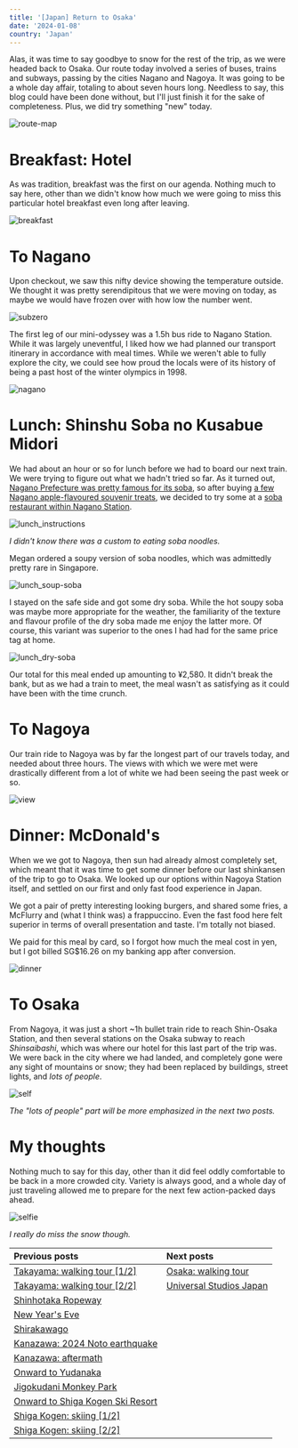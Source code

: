 ```yaml
---
title: '[Japan] Return to Osaka'
date: '2024-01-08'
country: 'Japan'
---
```


Alas, it was time to say goodbye to snow for the rest of the trip, as we were headed back to Osaka. Our route today involved a series of buses, trains and subways, passing by the cities Nagano and Nagoya. It was going to be a whole day affair, totaling to about seven hours long. Needless to say, this blog could have been done without, but I'll just finish it for the sake of completeness. Plus, we did try something "new" today.

![route-map](/images/posts/travel/japan-2023/return-to-osaka/route-map.png)

# Breakfast: Hotel

As was tradition, breakfast was the first on our agenda. Nothing much to say here, other than we didn't know how much we were going to miss this particular hotel breakfast even long after leaving.

![breakfast](/images/posts/travel/japan-2023/return-to-osaka/breakfast.jpg)

# To Nagano

Upon checkout, we saw this nifty device showing the temperature outside. We thought it was pretty serendipitous that we were moving on today, as maybe we would have frozen over with how low the number went.

![subzero](/images/posts/travel/japan-2023/return-to-osaka/subzero.jpg)

The first leg of our mini-odyssey was a 1.5h bus ride to Nagano Station. While it was largely uneventful, I liked how we had planned our transport itinerary in accordance with meal times. While we weren't able to fully explore the city, we could see how proud the locals were of its history of being a past host of the winter olympics in 1998.

![nagano](/images/posts/travel/japan-2023/return-to-osaka/nagano.jpg)

# Lunch: Shinshu Soba no Kusabue Midori

We had about an hour or so for lunch before we had to board our next train. We were trying to figure out what we hadn't tried so far. As it turned out, [Nagano Prefecture was pretty famous for its soba](https://www.japan.travel/en/au/story/insiders-guide-soba/#:~:text=Soba%20is%20most%20strongly%20associated,than%20anywhere%20else%20in%20Japan.), so after buying [a few Nagano apple-flavoured souvenir treats](https://www.snowmonkeyresorts.com/activities/fruits-of-nagano/nagano-apples-some-of-the-best-in-japan/), we decided to try some at a [soba restaurant within Nagano Station](https://kusabue-nagano.owst.jp/en/).

![lunch_instructions](/images/posts/travel/japan-2023/return-to-osaka/lunch_instructions.jpg)

*I didn't know there was a custom to eating soba noodles.*

Megan ordered a soupy version of soba noodles, which was admittedly pretty rare in Singapore.

![lunch_soup-soba](/images/posts/travel/japan-2023/return-to-osaka/lunch_soup-soba.jpg)

I stayed on the safe side and got some dry soba. While the hot soupy soba was maybe more appropriate for the weather, the familiarity of the texture and flavour profile of the dry soba made me enjoy the latter more. Of course, this variant was superior to the ones I had had for the same price tag at home.

![lunch_dry-soba](/images/posts/travel/japan-2023/return-to-osaka/lunch_dry-soba.jpg)

Our total for this meal ended up amounting to ¥2,580. It didn't break the bank, but as we had a train to meet, the meal wasn't as satisfying as it could have been with the time crunch.

# To Nagoya

Our train ride to Nagoya was by far the longest part of our travels today, and needed about three hours. The views with which we were met were drastically different from a lot of white we had been seeing the past week or so.

![view](/images/posts/travel/japan-2023/return-to-osaka/view.jpg)

# Dinner: McDonald's

When we we got to Nagoya, then sun had already almost completely set, which meant that it was time to get some dinner before our last shinkansen of the trip to go to Osaka. We looked up our options within Nagoya Station itself, and settled on our first and only fast food experience in Japan.

We got a pair of pretty interesting looking burgers, and shared some fries, a McFlurry and (what I think was) a frappuccino. Even the fast food here felt superior in terms of overall presentation and taste. I'm totally not biased.

We paid for this meal by card, so I forgot how much the meal cost in yen, but I got billed SG$16.26 on my banking app after conversion.

![dinner](/images/posts/travel/japan-2023/return-to-osaka/dinner.jpg)

# To Osaka

From Nagoya, it was just a short ~1h bullet train ride to reach Shin-Osaka Station, and then several stations on the Osaka subway to reach *Shinsaibashi*, which was where our hotel for this last part of the trip was. We were back in the city where we had landed, and completely gone were any sight of mountains or snow; they had been replaced by buildings, street lights, and *lots of people*.

![self](/images/posts/travel/japan-2023/return-to-osaka/self.jpg)

*The "lots of people" part will be more emphasized in the next two posts.*

# My thoughts

Nothing much to say for this day, other than it did feel oddly comfortable to be back in a more crowded city. Variety is always good, and a whole day of just traveling allowed me to prepare for the next few action-packed days ahead.

![selfie](/images/posts/travel/japan-2023/return-to-osaka/selfie.jpg)

*I really do miss the snow though.*

| Previous posts | Next posts |
| :---           | :---       |
| [Takayama: walking tour [1/2]](./takayama-walking-tour-1) | [Osaka: walking tour](./osaka-walking-tour) |
| [Takayama: walking tour [2/2]](./takayama-walking-tour-2) | [Universal Studios Japan](./usj) |
| [Shinhotaka Ropeway](./shinhotaka-ropeway) | |
| [New Year's Eve](./new-years-eve) | |
| [Shirakawago](./shirakawago) | |
| [Kanazawa: 2024 Noto earthquake](./kanazawa-earthquake) | |
| [Kanazawa: aftermath](./kanazawa-aftermath) | |
| [Onward to Yudanaka](./onward-to-yudanaka.md) | |
| [Jigokudani Monkey Park](./jigokudani-monkey-park) | |
| [Onward to Shiga Kogen Ski Resort](./onward-to-shiga-kogen) | |
| [Shiga Kogen: skiing [1/2]](./shiga-kogen-skiing-1) | |
| [Shiga Kogen: skiing [2/2]](./shiga-kogen-skiing-2) | |

